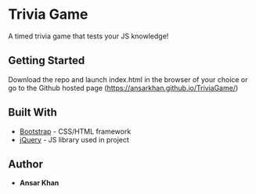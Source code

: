 # Trivia Game

A timed trivia game that tests your JS knowledge! 

## Getting Started

Download the repo and launch index.html in the browser of your choice or go to the Github hosted page (https://ansarkhan.github.io/TriviaGame/)

## Built With

* [Bootstrap](http://www.getbootstrap.com) - CSS/HTML framework
* [jQuery](http://www.jquery.com) - JS library used in project

## Author

* **Ansar Khan**
